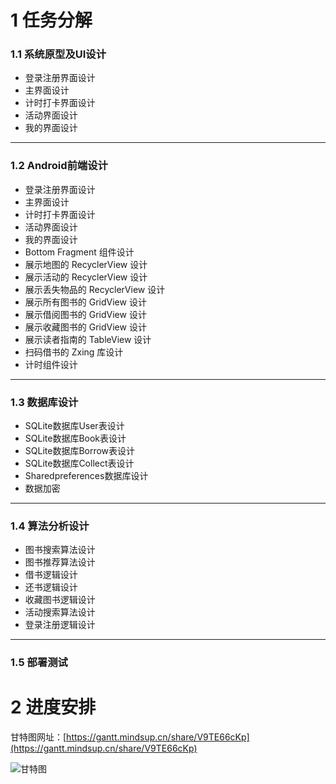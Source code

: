 # 1 任务分解

### 1.1 系统原型及UI设计

- 登录注册界面设计
- 主界面设计
- 计时打卡界面设计
- 活动界面设计
- 我的界面设计

------

### 1.2 Android前端设计

- 登录注册界面设计
- 主界面设计
- 计时打卡界面设计
- 活动界面设计
- 我的界面设计
- Bottom Fragment 组件设计
- 展示地图的 RecyclerView 设计
- 展示活动的 RecyclerView 设计
- 展示丢失物品的 RecyclerView 设计
- 展示所有图书的 GridView 设计
- 展示借阅图书的 GridView 设计
- 展示收藏图书的 GridView 设计
- 展示读者指南的 TableView 设计
- 扫码借书的 Zxing 库设计
- 计时组件设计

------

### 1.3 数据库设计

- SQLite数据库User表设计
- SQLite数据库Book表设计
- SQLite数据库Borrow表设计
- SQLite数据库Collect表设计
- Sharedpreferences数据库设计
- 数据加密

------

### 1.4 算法分析设计

- 图书搜索算法设计
- 图书推荐算法设计
- 借书逻辑设计
- 还书逻辑设计
- 收藏图书逻辑设计
- 活动搜索算法设计
- 登录注册逻辑设计

------

### 1.5 部署测试

# 2 进度安排

甘特图网址：[https://gantt.mindsup.cn/share/V9TE66cKp](https://gantt.mindsup.cn/share/V9TE66cKp)

![甘特图](https://foruda.gitee.com/images/1666935833365026002/2c9035bf_10806612.png "甘特图.png")
